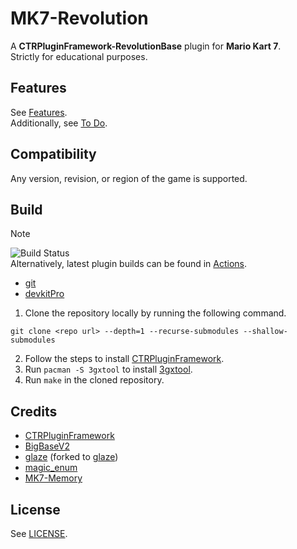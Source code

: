 # MK7-Revolution
A **CTRPluginFramework-RevolutionBase** plugin for **Mario Kart 7**.\
Strictly for educational purposes.

## Features
See [Features](/../../../issues/2).\
Additionally, see [To Do](/../../../issues/1).

## Compatibility
Any version, revision, or region of the game is supported.

## Build
> [!NOTE]
> ![Build Status](../../../actions/workflows/makefile.yml/badge.svg)\
> Alternatively, latest plugin builds can be found in [Actions](../../../actions).

- [git](https://git-scm.com/downloads)
- [devkitPro](https://devkitpro.org/wiki/Getting_Started)

1. Clone the repository locally by running the following command.
```
git clone <repo url> --depth=1 --recurse-submodules --shallow-submodules
```
2. Follow the steps to install [CTRPluginFramework](https://gitlab.com/thepixellizeross/ctrpluginframework).
3. Run `pacman -S 3gxtool` to install [3gxtool](https://gitlab.com/thepixellizeross/3gxtool).
4. Run `make` in the cloned repository.

## Credits
- [CTRPluginFramework](https://github.com/PabloMK7/CTRPluginFramework-BlankTemplate)
- [BigBaseV2](https://github.com/Pocakking/BigBaseV2)
- [glaze](https://github.com/stephenberry/glaze) (forked to [glaze](https://github.com/Anto726/glaze))
- [magic_enum](https://github.com/Neargye/magic_enum)
- [MK7-Memory](https://github.com/Anto726/MK7-Memory)

## License
See [LICENSE](LICENSE).
